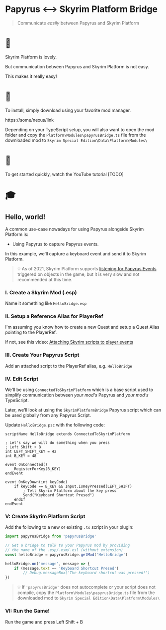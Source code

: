 # Papyrus <--> Skyrim Platform Bridge

> Communicate _easily_ between Papyrus and Skyrim Platform

# 🌉

Skyrim Platform is lovely.

But communication between Papyrus and Skyrim Platform is not easy.

This makes it really easy!

# 💾

To install, simply download using your favorite mod manager.

https://some/nexus/link

Depending on your TypeScript setup, you will also want to open the mod folder and copy the `Platform\Modules\papyrusBridge.ts` file from the downloaded mod to `Skyrim Special Edition\Data\Platform\Modules\`

# 🎥

To get started quickly, watch the YouTube tutorial [TODO]

# 🎓

## Hello, world!

A common use-case nowadays for using Papyrus alongside Skyrim Platform is:

- Using Papyrus to capture Papyrus events.

In this example, we'll capture a keyboard event and send it to Skyrim Platform.

> 💡 As of 2021, Skyrim Platform supports [listening for Papyrus Events](https://github.com/skyrim-multiplayer/skymp/blob/main/docs/skyrim_platform/events.md) triggered on objects in the game, but it is very slow and not recommended at this time.

### I. Create a Skyrim Mod (.esp)

Name it something like `HelloBridge.esp`

### II. Setup a Reference Alias for PlayerRef

I'm assuming you know how to create a new Quest and setup a Quest Alias pointing to the PlayerRef.

If not, see this video: [Attaching Skyrim scripts to player events](https://www.youtube.com/watch?v=zqaef3ETChU&list=PLektTyeQhBZdV_qI4uQcbOSBJ_QemyhsR&index=6)

### III. Create Your Papyrus Script

Add an attached script to the PlayerRef alias, e.g. `HelloBridge`

### IV. Edit Script

We'll be using `ConnectedToSkyrimPlatform` which is a base script used to simplify communication between _your mod's_ Papyrus and _your mod's_ TypeScript.

Later, we'll look at using the `SkyrimPlatformBridge` Papyrus script which can be used globally from any Papyrus Script.

Update `HelloBridge.psc` with the following code:

```psc
scriptName HelloBridge extends ConnectedToSkyrimPlatform

; Let's say we will do something when you press
; Left Shift + B
int LEFT_SHIFT_KEY = 42
int B_KEY = 48

event OnConnected()
    RegisterForKey(B_KEY)
endEvent

event OnKeyDown(int keyCode)
    if keyCode == B_KEY && Input.IsKeyPressed(LEFT_SHIFT)
        ; Tell Skyrim Platform about the key press
        Send("Keyboard Shortcut Presed")
    endIf
endEvent
```

### V: Create Skyrim Platform Script

Add the following to a new or existing `.ts` script in your plugin:

```ts
import papyrusBridge from 'papyrusBridge'

// Get a bridge to talk to your Papyrus mod by providing
// the name of the .esp/.esm/.esl (without extension)
const helloBridge = papyrusBridge.getMod('HelloBridge')

helloBridge.on('message', message => {
    if (message.text == 'Keyboard Shortcut Presed')
        // Debug.messageBox('The keyboard shortcut was pressed!')
})
```

> 💡 If `'papyrusBridge'` does not autocomplete or your script does not compile, copy the `Platform\Modules\papyrusBridge.ts` file from the downloaded mod to `Skyrim Special Edition\Data\Platform\Modules\`

### VI: Run the Game!

Run the game and press Left Shift + B
